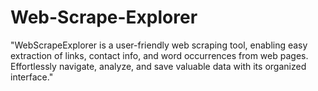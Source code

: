 # Web-Scrape-Explorer
"WebScrapeExplorer is a user-friendly web scraping tool, enabling easy extraction of links, contact info, and word occurrences from web pages. Effortlessly navigate, analyze, and save valuable data with its organized interface."
